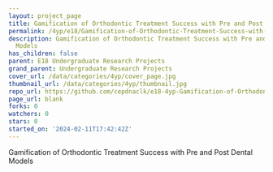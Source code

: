 ```yaml
---
layout: project_page
title: Gamification of Orthodontic Treatment Success with Pre and Post Dental Models
permalink: /4yp/e18/Gamification-of-Orthodontic-Treatment-Success-with-Pre-and-Post-Dental-Models/
description: Gamification of Orthodontic Treatment Success with Pre and Post Dental
  Models
has_children: false
parent: E18 Undergraduate Research Projects
grand_parent: Undergraduate Research Projects
cover_url: /data/categories/4yp/cover_page.jpg
thumbnail_url: /data/categories/4yp/thumbnail.jpg
repo_url: https://github.com/cepdnaclk/e18-4yp-Gamification-of-Orthodontic-Treatment-Success-with-Pre-and-Post-Dental-Models
page_url: blank
forks: 0
watchers: 0
stars: 0
started_on: '2024-02-11T17:42:42Z'
---
```


Gamification of Orthodontic Treatment Success with Pre and Post Dental Models